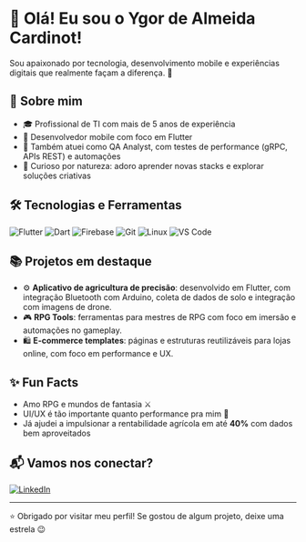 # 👋 Olá! Eu sou o Ygor de Almeida Cardinot!

Sou apaixonado por tecnologia, desenvolvimento mobile e experiências digitais que realmente façam a diferença. 🚀

## 💼 Sobre mim

- 🎓 Profissional de TI com mais de 5 anos de experiência
- 📱 Desenvolvedor mobile com foco em Flutter
- 🧪 Também atuei como QA Analyst, com testes de performance (gRPC, APIs REST) e automações
- 🧠 Curioso por natureza: adoro aprender novas stacks e explorar soluções criativas

## 🛠️ Tecnologias e Ferramentas

![Flutter](https://img.shields.io/badge/-Flutter-02569B?style=flat&logo=flutter&logoColor=white)
![Dart](https://img.shields.io/badge/-Dart-0175C2?style=flat&logo=dart&logoColor=white)
![Firebase](https://img.shields.io/badge/-Firebase-FFCA28?style=flat&logo=firebase&logoColor=black)
![Git](https://img.shields.io/badge/-Git-F05032?style=flat&logo=git&logoColor=white)
![Linux](https://img.shields.io/badge/-Linux-FCC624?style=flat&logo=linux&logoColor=black)
![VS Code](https://img.shields.io/badge/-VS%20Code-007ACC?style=flat&logo=visual-studio-code&logoColor=white)

## 📚 Projetos em destaque

- ⚙️ **Aplicativo de agricultura de precisão**: desenvolvido em Flutter, com integração Bluetooth com Arduino, coleta de dados de solo e integração com imagens de drone.
- 🎮 **RPG Tools**: ferramentas para mestres de RPG com foco em imersão e automações no gameplay.
- 🛍️ **E-commerce templates**: páginas e estruturas reutilizáveis para lojas online, com foco em performance e UX.

## ✨ Fun Facts

- Amo RPG e mundos de fantasia ⚔️
- UI/UX é tão importante quanto performance pra mim 🎨
- Já ajudei a impulsionar a rentabilidade agrícola em até **40%** com dados bem aproveitados

## 📬 Vamos nos conectar?

[![LinkedIn](https://img.shields.io/badge/-LinkedIn-0A66C2?style=flat&logo=linkedin&logoColor=white)](https://www.linkedin.com/in/ygorcardinot/)

---

⭐️ Obrigado por visitar meu perfil! Se gostou de algum projeto, deixe uma estrela 😉

